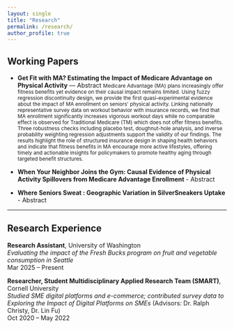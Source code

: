 ```yaml
---
layout: single
title: "Research"
permalink: /research/
author_profile: true
---
```


## Working Papers

- **Get Fit with MA? Estimating the Impact of Medicare Advantage on Physical Activity** — Abstract 
  <small>
  Medicare Advantage (MA) plans increasingly offer fitness benefits yet evidence on their causal impact remains limited. Using fuzzy regression discontinuity design, we provide the first quasi-experimental evidence about the impact of MA enrollment on seniors' physical activity. Linking nationally representative survey data on workout behavior with insurance records, we find that MA enrollment significantly increases vigorous workout days while no comparable effect is observed for Traditional Medicare (TM) which does not offer fitness benefits. Three robustness checks including placebo test, doughnut-hole analysis, and inverse probability weighting regression adjustments support the validity of our findings. The results highlight the role of structured insurance design in shaping health behaviors and indicate that fitness benefits in MA encourage more active lifestyles, offering timely and actionable insights for policymakers to promote healthy aging through targeted benefit structures.
  </small>


- **When Your Neighbor Joins the Gym: Causal Evidence of Physical Activity Spillovers from Medicare Advantage Enrollment** - Abstract
  
- **Where Seniors Sweat : Geographic Variation in SilverSneakers Uptake** - Abstract

  
---

## Research Experience

**Research Assistant**, University of Washington  
*Evaluating the impact of the Fresh Bucks program on fruit and vegetable consumption in Seattle*  
Mar 2025 – Present

**Researcher, Student Multidisciplinary Applied Research Team (SMART)**, Cornell University  
*Studied SME digital platforms and e-commerce; contributed survey data to*  
*Exploring the Impact of Digital Platforms on SMEs* (Advisors: Dr. Ralph Christy, Dr. Lin Fu)  
Oct 2020 – May 2022
